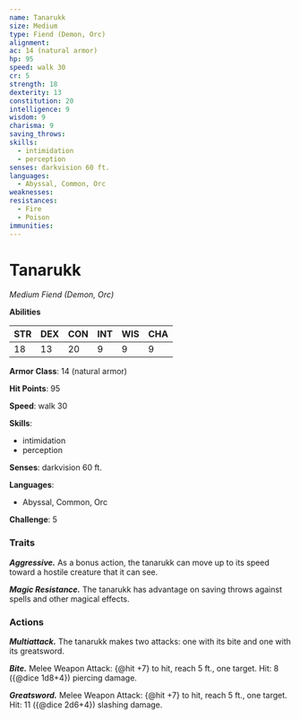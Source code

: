 ```yaml
---
name: Tanarukk
size: Medium
type: Fiend (Demon, Orc)
alignment: 
ac: 14 (natural armor)
hp: 95
speed: walk 30
cr: 5
strength: 18
dexterity: 13
constitution: 20
intelligence: 9
wisdom: 9
charisma: 9
saving_throws:
skills:
  - intimidation
  - perception
senses: darkvision 60 ft.
languages:
  - Abyssal, Common, Orc
weaknesses:
resistances:
  - Fire
  - Poison
immunities:
---
```


# Tanarukk

*Medium Fiend (Demon, Orc)*

**Abilities**

| STR | DEX | CON | INT | WIS | CHA |
| --- | --- | --- | --- | --- | --- |
| 18 | 13 | 20 | 9 | 9 | 9 |

**Armor Class**: 14 (natural armor)

**Hit Points**: 95

**Speed**: walk 30

**Skills**:
  - intimidation
  - perception

**Senses**: darkvision 60 ft.

**Languages**:
  - Abyssal, Common, Orc

**Challenge**: 5

### Traits
***Aggressive.*** As a bonus action, the tanarukk can move up to its speed toward a hostile creature that it can see.

***Magic Resistance.*** The tanarukk has advantage on saving throws against spells and other magical effects.

### Actions
***Multiattack.*** The tanarukk makes two attacks: one with its bite and one with its greatsword.

***Bite.*** Melee Weapon Attack: {@hit +7} to hit, reach 5 ft., one target. Hit: 8 ({@dice 1d8+4}) piercing damage.

***Greatsword.*** Melee Weapon Attack: {@hit +7} to hit, reach 5 ft., one target. Hit: 11 ({@dice 2d6+4}) slashing damage.

